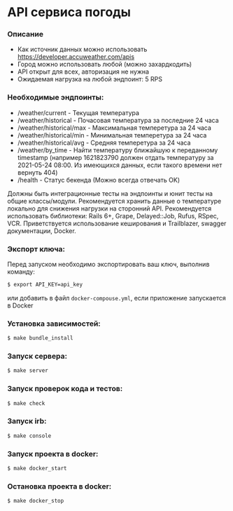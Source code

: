 # API сервиса погоды

### Описание

- Как источник данных можно использовать https://developer.accuweather.com/apis
- Город можно использовать любой (можно захардкодить)
- API открыт для всех, авторизация не нужна
- Ожидаемая нагрузка на любой эндпоинт: 5 RPS

### Необходимые эндпоинты:

- /weather/current - Текущая температура
- /weather/historical - Почасовая температура за последние 24 часа
- /weather/historical/max - Максимальная темперетура за 24 часа
- /weather/historical/min - Минимальная темперетура за 24 часа
- /weather/historical/avg - Средняя темперетура за 24 часа
- /weather/by_time - Найти температуру ближайшую к переданному timestamp (например 1621823790 должен отдать температуру за 2021-05-24 08:00. Из имеющихся данных, если такого времени нет вернуть 404)
- /health - Статус бекенда (Можно всегда отвечать OK)

Должны быть интеграционные тесты на эндпоинты и юнит тесты на общие классы/модули.
Рекомендуется хранить данные о температуре локально для снижения нагрузки на сторонний API.
Рекомендуется использовать библиотеки: Rails 6+, Grape, Delayed::Job, Rufus, RSpec, VCR.
Приветствуется использование кеширования и Trailblazer, swagger документации, Docker.

### Экспорт ключа:
Перед запуском необходимо экспортировать ваш ключ, выполнив команду:
``` bash
$ export API_KEY=api_key
```
или добавить в файл `docker-compouse.yml`, если приложение запускается в Docker

### Установка зависимостей:

``` bash
$ make bundle_install
```

### Запуск сервера:

``` bash
$ make server
```

### Запуск проверок кода и тестов:

``` bash
$ make check
```

### Запуск irb:
``` bash
$ make console
```

### Запуск проекта в docker:
``` bash
$ make docker_start
```

### Остановка проекта в docker:
``` bash
$ make docker_stop
```
